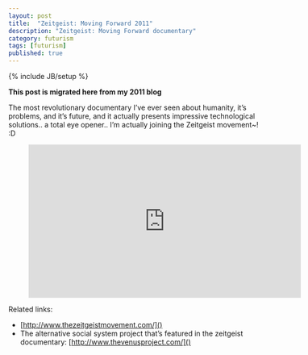 ```yaml
---
layout: post
title:  "Zeitgeist: Moving Forward 2011"
description: "Zeitgeist: Moving Forward documentary"
category: futurism
tags: [futurism]
published: true
---
```


{% include JB/setup %}

**This post is migrated here from my 2011 blog**

The most revolutionary documentary I’ve ever seen about humanity, it’s problems, and it’s future, and it actually presents impressive technological solutions.. a total eye opener.. I’m actually joining the Zeitgeist movement~! :D

<figure class="video_container">
	<iframe width="540" height="304" src="https://www.youtube.com/embed/4Z9WVZddH9w" frameborder="0" allowfullscreen></iframe>
</figure>

Related links:

- [http://www.thezeitgeistmovement.com/]()
- The alternative social system project that’s featured in the zeitgeist documentary:  [http://www.thevenusproject.com/]()